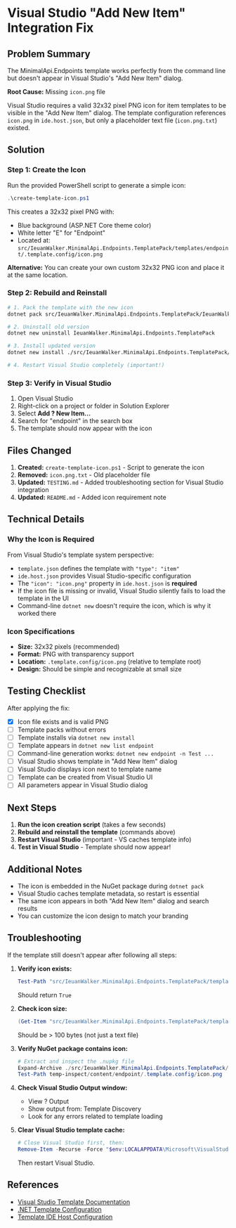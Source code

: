 # Visual Studio "Add New Item" Integration Fix

## Problem Summary

The MinimalApi.Endpoints template works perfectly from the command line but doesn't appear in Visual Studio's "Add New Item" dialog.

**Root Cause:** Missing `icon.png` file

Visual Studio requires a valid 32x32 pixel PNG icon for item templates to be visible in the "Add New Item" dialog. The template configuration references `icon.png` in `ide.host.json`, but only a placeholder text file (`icon.png.txt`) existed.

## Solution

### Step 1: Create the Icon

Run the provided PowerShell script to generate a simple icon:

```powershell
.\create-template-icon.ps1
```

This creates a 32x32 pixel PNG with:
- Blue background (ASP.NET Core theme color)
- White letter "E" for "Endpoint"
- Located at: `src/IeuanWalker.MinimalApi.Endpoints.TemplatePack/templates/endpoint/.template.config/icon.png`

**Alternative:** You can create your own custom 32x32 PNG icon and place it at the same location.

### Step 2: Rebuild and Reinstall

```bash
# 1. Pack the template with the new icon
dotnet pack src/IeuanWalker.MinimalApi.Endpoints.TemplatePack/IeuanWalker.MinimalApi.Endpoints.TemplatePack.csproj -c Release

# 2. Uninstall old version
dotnet new uninstall IeuanWalker.MinimalApi.Endpoints.TemplatePack

# 3. Install updated version
dotnet new install ./src/IeuanWalker.MinimalApi.Endpoints.TemplatePack/bin/Release/IeuanWalker.MinimalApi.Endpoints.TemplatePack.1.0.0.nupkg

# 4. Restart Visual Studio completely (important!)
```

### Step 3: Verify in Visual Studio

1. Open Visual Studio
2. Right-click on a project or folder in Solution Explorer
3. Select **Add ? New Item...**
4. Search for "endpoint" in the search box
5. The template should now appear with the icon

## Files Changed

1. **Created:** `create-template-icon.ps1` - Script to generate the icon
2. **Removed:** `icon.png.txt` - Old placeholder file
3. **Updated:** `TESTING.md` - Added troubleshooting section for Visual Studio integration
4. **Updated:** `README.md` - Added icon requirement note

## Technical Details

### Why the Icon is Required

From Visual Studio's template system perspective:
- `template.json` defines the template with `"type": "item"`
- `ide.host.json` provides Visual Studio-specific configuration
- The `"icon": "icon.png"` property in `ide.host.json` is **required**
- If the icon file is missing or invalid, Visual Studio silently fails to load the template in the UI
- Command-line `dotnet new` doesn't require the icon, which is why it worked there

### Icon Specifications

- **Size:** 32x32 pixels (recommended)
- **Format:** PNG with transparency support
- **Location:** `.template.config/icon.png` (relative to template root)
- **Design:** Should be simple and recognizable at small size

## Testing Checklist

After applying the fix:

- [x] Icon file exists and is valid PNG
- [ ] Template packs without errors
- [ ] Template installs via `dotnet new install`
- [ ] Template appears in `dotnet new list endpoint`
- [ ] Command-line generation works: `dotnet new endpoint -n Test ...`
- [ ] Visual Studio shows template in "Add New Item" dialog
- [ ] Visual Studio displays icon next to template name
- [ ] Template can be created from Visual Studio UI
- [ ] All parameters appear in Visual Studio dialog

## Next Steps

1. **Run the icon creation script** (takes a few seconds)
2. **Rebuild and reinstall the template** (commands above)
3. **Restart Visual Studio** (important - VS caches template info)
4. **Test in Visual Studio** - Template should now appear!

## Additional Notes

- The icon is embedded in the NuGet package during `dotnet pack`
- Visual Studio caches template metadata, so restart is essential
- The same icon appears in both "Add New Item" dialog and search results
- You can customize the icon design to match your branding

## Troubleshooting

If the template still doesn't appear after following all steps:

1. **Verify icon exists:**
   ```powershell
   Test-Path "src/IeuanWalker.MinimalApi.Endpoints.TemplatePack/templates/endpoint/.template.config/icon.png"
   ```
   Should return `True`

2. **Check icon size:**
   ```powershell
   (Get-Item "src/IeuanWalker.MinimalApi.Endpoints.TemplatePack/templates/endpoint/.template.config/icon.png").Length
   ```
   Should be > 100 bytes (not just a text file)

3. **Verify NuGet package contains icon:**
   ```powershell
   # Extract and inspect the .nupkg file
   Expand-Archive ./src/IeuanWalker.MinimalApi.Endpoints.TemplatePack/bin/Release/IeuanWalker.MinimalApi.Endpoints.TemplatePack.1.0.0.nupkg -DestinationPath temp-inspect
   Test-Path temp-inspect/content/endpoint/.template.config/icon.png
   ```

4. **Check Visual Studio Output window:**
   - View ? Output
   - Show output from: Template Discovery
   - Look for any errors related to template loading

5. **Clear Visual Studio template cache:**
   ```powershell
   # Close Visual Studio first, then:
   Remove-Item -Recurse -Force "$env:LOCALAPPDATA\Microsoft\VisualStudio\*\ComponentModelCache"
   ```
   Then restart Visual Studio.

## References

- [Visual Studio Template Documentation](https://learn.microsoft.com/en-us/visualstudio/ide/template-parameters)
- [.NET Template Configuration](https://learn.microsoft.com/en-us/dotnet/core/tools/custom-templates)
- [Template IDE Host Configuration](https://github.com/dotnet/templating/wiki/IDE-Host-Files)
